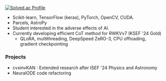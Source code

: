 [![Solved.ac Profile](http://mazassumnida.wtf/api/v2/generate_badge?boj=bllacovvqso)](https://solved.ac/bllacovvqso/)

- Scikit-learn, TensorFlow (keras), PyTorch, OpenCV, CUDA.
- Parcels, AstroPy
- Student interested in the adverse effects of AI.
- Currently developing efficient CoT method for RWKVv7 (KSEF '24 Gold)
  - QLoRA, multithreading, DeepSpeed ZeRO-3, CPU offloading, gradient checkpointing

### Projects
- cvxinvKAN : Extended research after ISEF '24 Physics and Astronomy
- NeuralODE code refactoring

